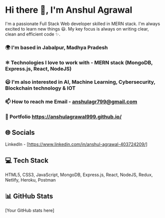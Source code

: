 # Hi there 👋, I'm Anshul Agrawal

I'm a passionate Full Stack Web developer skilled in MERN stack. I'm always excited to learn new things 😃. My key focus is always on writing clear, clean and efficient code ✨.

### 🌍 I'm based in Jabalpur, Madhya Pradesh

### ⚛️ Technologies I love to work with - MERN stack (MongoDB, Express.js, React, NodeJS)

### 😃 I'm also interested in AI, Machine Learning, Cybersecurity, Blockchain technology & IOT

### 📫 How to reach me Email - anshulagr799@gmail.com

### 💼 Portfolio https://anshulagrawal999.github.io/

## 🌐 Socials
LinkedIn - [https://www.linkedin.com/in/anshul-agrawal-403724209/]

## 💻 Tech Stack
HTML5, CSS3, JavaScript, MongoDB, Express.js, React, NodeJS, Redux, Netlify, Heroku, Postman

## 📊 GitHub Stats
[Your GitHub stats here]
